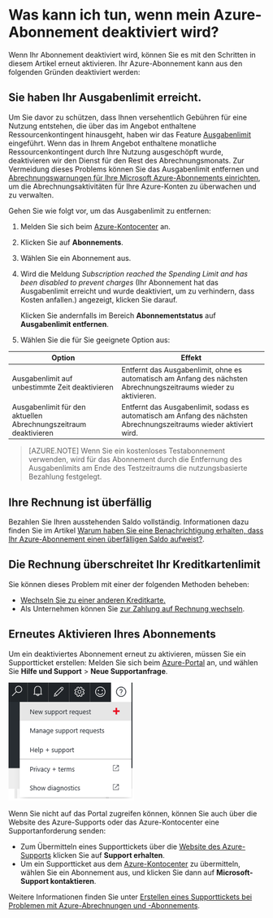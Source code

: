 <properties
	pageTitle="Was kann ich tun, wenn mein Abonnement deaktiviert wird? | Microsoft Azure"
	description="Informationen zu den Gründen für die Deaktivierung eines Azure-Abonnements"
	services=""
	documentationCenter=""
	authors="genlin"
	manager="msmbaldwin"
	editor=""
	tags="billing"
	/>

<tags
	ms.service="billing"
	ms.workload="na"
	ms.tgt_pltfrm="na"
	ms.devlang="na"
	ms.topic="article"
	ms.date="07/27/2016"
	ms.author="genli"/>

# Was kann ich tun, wenn mein Azure-Abonnement deaktiviert wird?

Wenn Ihr Abonnement deaktiviert wird, können Sie es mit den Schritten in diesem Artikel erneut aktivieren. Ihr Azure-Abonnement kann aus den folgenden Gründen deaktiviert werden:

## Sie haben Ihr Ausgabenlimit erreicht.

Um Sie davor zu schützen, dass Ihnen versehentlich Gebühren für eine Nutzung entstehen, die über das im Angebot enthaltene Ressourcenkontingent hinausgeht, haben wir das Feature [Ausgabenlimit](https://azure.microsoft.com/pricing/spending-limits/) eingeführt. Wenn das in Ihrem Angebot enthaltene monatliche Ressourcenkontingent durch Ihre Nutzung ausgeschöpft wurde, deaktivieren wir den Dienst für den Rest des Abrechnungsmonats. Zur Vermeidung dieses Problems können Sie das Ausgabenlimit entfernen und [Abrechnungswarnungen für Ihre Microsoft Azure-Abonnements einrichten](billing-set-up-alerts.md), um die Abrechnungsaktivitäten für Ihre Azure-Konten zu überwachen und zu verwalten.

Gehen Sie wie folgt vor, um das Ausgabenlimit zu entfernen:

1. Melden Sie sich beim [Azure-Kontocenter](https://account.windowsazure.com/Home/Index) an.

2. Klicken Sie auf **Abonnements**.

3. Wählen Sie ein Abonnement aus.

4. Wird die Meldung *Subscription reached the Spending Limit and has been disabled to prevent charges* (Ihr Abonnement hat das Ausgabenlimit erreicht und wurde deaktiviert, um zu verhindern, dass Kosten anfallen.) angezeigt, klicken Sie darauf.
	
	Klicken Sie andernfalls im Bereich **Abonnementstatus** auf **Ausgabenlimit entfernen**.
	
5. Wählen Sie die für Sie geeignete Option aus:

|Option|Effekt|
|------|------|
|Ausgabenlimit auf unbestimmte Zeit deaktivieren|Entfernt das Ausgabenlimit, ohne es automatisch am Anfang des nächsten Abrechnungszeitraums wieder zu aktivieren.|
|Ausgabenlimit für den aktuellen Abrechnungszeitraum deaktivieren|Entfernt das Ausgabenlimit, sodass es automatisch am Anfang des nächsten Abrechnungszeitraums wieder aktiviert wird.|

>[AZURE.NOTE] Wenn Sie ein kostenloses Testabonnement verwenden, wird für das Abonnement durch die Entfernung des Ausgabenlimits am Ende des Testzeitraums die nutzungsbasierte Bezahlung festgelegt.

## Ihre Rechnung ist überfällig

Bezahlen Sie Ihren ausstehenden Saldo vollständig. Informationen dazu finden Sie im Artikel [Warum haben Sie eine Benachrichtigung erhalten, dass Ihr Azure-Abonnement einen überfälligen Saldo aufweist?](billing-azure-subscription-past-due-balance.md#what-can-you-do-to-resolve-the-issue).

## Die Rechnung überschreitet Ihr Kreditkartenlimit

Sie können dieses Problem mit einer der folgenden Methoden beheben:

- [Wechseln Sie zu einer anderen Kreditkarte.](billing-how-to-change-credit-card.md)
- Als Unternehmen können Sie [zur Zahlung auf Rechnung wechseln](https://azure.microsoft.com/pricing/invoicing/).

## Erneutes Aktivieren Ihres Abonnements

Um ein deaktiviertes Abonnement erneut zu aktivieren, müssen Sie ein Supportticket erstellen: Melden Sie sich beim [Azure-Portal](https://portal.azure.com/) an, und wählen Sie **Hilfe und Support** > **Neue Supportanfrage**.

![helpandsupportbutton](./media/billing-how-to-create-billing-support-ticket/helpandsupport.png)

Wenn Sie nicht auf das Portal zugreifen können, können Sie auch über die Website des Azure-Supports oder das Azure-Kontocenter eine Supportanforderung senden:

 * Zum Übermitteln eines Supporttickets über die [Website des Azure-Supports](https://azure.microsoft.com/support/options/) klicken Sie auf **Support erhalten**.
 * Um ein Supportticket aus dem [Azure-Kontocenter](https://account.windowsazure.com/Subscriptions) zu übermitteln, wählen Sie ein Abonnement aus, und klicken Sie dann auf **Microsoft-Support kontaktieren**.

Weitere Informationen finden Sie unter [Erstellen eines Supporttickets bei Problemen mit Azure-Abrechnungen und -Abonnements](billing-how-to-create-billing-support-ticket.md).

<!---HONumber=AcomDC_0810_2016-->